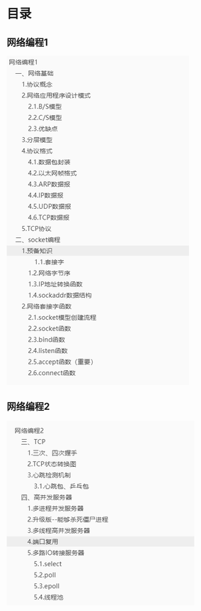 # 目录

## 网络编程1

![image-20210525163705468](网络编程目录.assets/image-20210525163705468.png)

## 网络编程2

![image-20210529102334828](网络编程目录.assets/image-20210529102334828.png)


